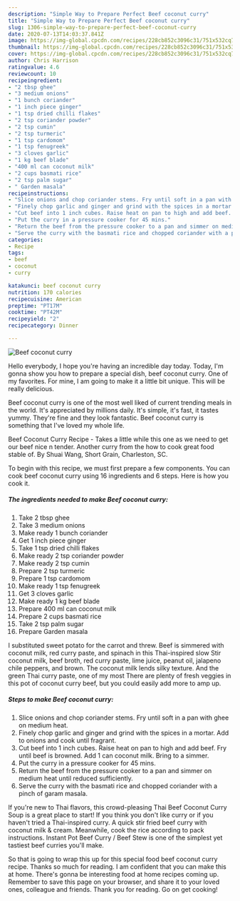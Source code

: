 ```yaml
---
description: "Simple Way to Prepare Perfect Beef coconut curry"
title: "Simple Way to Prepare Perfect Beef coconut curry"
slug: 1306-simple-way-to-prepare-perfect-beef-coconut-curry
date: 2020-07-13T14:03:37.841Z
image: https://img-global.cpcdn.com/recipes/228cb852c3096c31/751x532cq70/beef-coconut-curry-recipe-main-photo.jpg
thumbnail: https://img-global.cpcdn.com/recipes/228cb852c3096c31/751x532cq70/beef-coconut-curry-recipe-main-photo.jpg
cover: https://img-global.cpcdn.com/recipes/228cb852c3096c31/751x532cq70/beef-coconut-curry-recipe-main-photo.jpg
author: Chris Harrison
ratingvalue: 4.6
reviewcount: 10
recipeingredient:
- "2 tbsp ghee"
- "3 medium onions"
- "1 bunch coriander"
- "1 inch piece ginger"
- "1 tsp dried chilli flakes"
- "2 tsp coriander powder"
- "2 tsp cumin"
- "2 tsp turmeric"
- "1 tsp cardomom"
- "1 tsp fenugreek"
- "3 cloves garlic"
- "1 kg beef blade"
- "400 ml can coconut milk"
- "2 cups basmati rice"
- "2 tsp palm sugar"
- " Garden masala"
recipeinstructions:
- "Slice onions and chop coriander stems. Fry until soft in a pan with ghee on medium heat."
- "Finely chop garlic and ginger and grind with the spices in a mortar. Add to onions and cook until fragrant."
- "Cut beef into 1 inch cubes. Raise heat on pan to high and add beef. Fry until beef is browned. Add 1 can coconut milk. Bring to a simmer."
- "Put the curry in a pressure cooker for 45 mins."
- "Return the beef from the pressure cooker to a pan and simmer on medium heat until reduced sufficiently."
- "Serve the curry with the basmati rice and chopped coriander with a pinch of garam masala."
categories:
- Recipe
tags:
- beef
- coconut
- curry

katakunci: beef coconut curry 
nutrition: 170 calories
recipecuisine: American
preptime: "PT17M"
cooktime: "PT42M"
recipeyield: "2"
recipecategory: Dinner

---
```



![Beef coconut curry](https://img-global.cpcdn.com/recipes/228cb852c3096c31/751x532cq70/beef-coconut-curry-recipe-main-photo.jpg)

Hello everybody, I hope you're having an incredible day today. Today, I'm gonna show you how to prepare a special dish, beef coconut curry. One of my favorites. For mine, I am going to make it a little bit unique. This will be really delicious.

Beef coconut curry is one of the most well liked of current trending meals in the world. It's appreciated by millions daily. It's simple, it's fast, it tastes yummy. They're fine and they look fantastic. Beef coconut curry is something that I've loved my whole life.

Beef Coconut Curry Recipe - Takes a little while this one as we need to get our beef nice n tender. Another curry from the how to cook great food stable of. By Shuai Wang, Short Grain, Charleston, SC.


To begin with this recipe, we must first prepare a few components. You can cook beef coconut curry using 16 ingredients and 6 steps. Here is how you cook it.

<!--inarticleads1-->

##### The ingredients needed to make Beef coconut curry:

1. Take 2 tbsp ghee
1. Take 3 medium onions
1. Make ready 1 bunch coriander
1. Get 1 inch piece ginger
1. Take 1 tsp dried chilli flakes
1. Make ready 2 tsp coriander powder
1. Make ready 2 tsp cumin
1. Prepare 2 tsp turmeric
1. Prepare 1 tsp cardomom
1. Make ready 1 tsp fenugreek
1. Get 3 cloves garlic
1. Make ready 1 kg beef blade
1. Prepare 400 ml can coconut milk
1. Prepare 2 cups basmati rice
1. Take 2 tsp palm sugar
1. Prepare  Garden masala


I substituted sweet potato for the carrot and threw. Beef is simmered with coconut milk, red curry paste, and spinach in this Thai-inspired slow Stir coconut milk, beef broth, red curry paste, lime juice, peanut oil, jalapeno chile peppers, and brown. The coconut milk lends silky texture. And the green Thai curry paste, one of my most There are plenty of fresh veggies in this pot of coconut curry beef, but you could easily add more to amp up. 

<!--inarticleads2-->

##### Steps to make Beef coconut curry:

1. Slice onions and chop coriander stems. Fry until soft in a pan with ghee on medium heat.
1. Finely chop garlic and ginger and grind with the spices in a mortar. Add to onions and cook until fragrant.
1. Cut beef into 1 inch cubes. Raise heat on pan to high and add beef. Fry until beef is browned. Add 1 can coconut milk. Bring to a simmer.
1. Put the curry in a pressure cooker for 45 mins.
1. Return the beef from the pressure cooker to a pan and simmer on medium heat until reduced sufficiently.
1. Serve the curry with the basmati rice and chopped coriander with a pinch of garam masala.


If you&#39;re new to Thai flavors, this crowd-pleasing Thai Beef Coconut Curry Soup is a great place to start! If you think you don&#39;t like curry or if you haven&#39;t tried a Thai-inspired curry. A quick stir fried beef curry with coconut milk &amp; cream. Meanwhile, cook the rice according to pack instructions. Instant Pot Beef Curry / Beef Stew is one of the simplest yet tastiest beef curries you&#39;ll make. 

So that is going to wrap this up for this special food beef coconut curry recipe. Thanks so much for reading. I am confident that you can make this at home. There's gonna be interesting food at home recipes coming up. Remember to save this page on your browser, and share it to your loved ones, colleague and friends. Thank you for reading. Go on get cooking!
